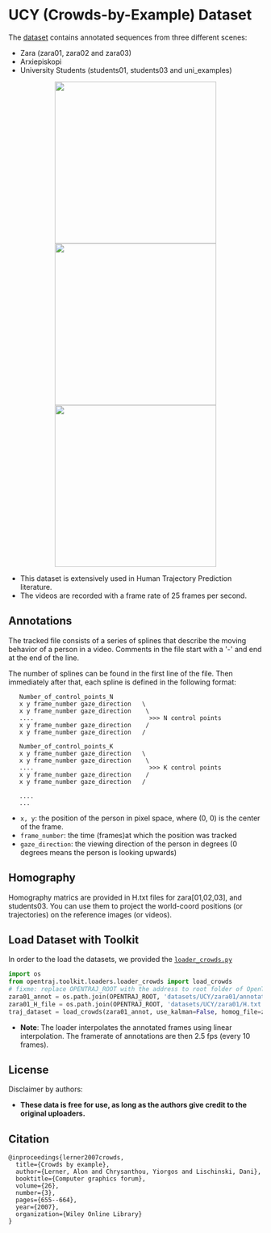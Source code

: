 # UCY (Crowds-by-Example) Dataset

The [dataset](https://graphics.cs.ucy.ac.cy/research/downloads/crowd-data.html) contains annotated sequences from three different scenes: 
- Zara (zara01, zara02 and zara03)
- Arxiepiskopi
- University Students (students01, students03 and uni_examples)

<p align='center'>
  <img src='./zara01/reference.png' width='320px' \>
  <img src='./arxiepiskopi/reference.png' width='320px' \>
  <img src='./students03/reference.png' width='320px' \>
</p>

* This dataset is extensively used in Human Trajectory Prediction literature.
* The videos are recorded with a frame rate of 25 frames per second.

## Annotations
The tracked file consists of a series of splines that describe the moving behavior of a person in a video.
Comments in the file start with a '-' and end at the end of the line.

The number of splines can be found in the first line of the file.
Then immediately after that, each spline is defined in the following format:

```
   Number_of_control_points_N
   x y frame_number gaze_direction   \
   x y frame_number gaze_direction    \
   ....                                >>> N control points
   x y frame_number gaze_direction    /
   x y frame_number gaze_direction   /

   Number_of_control_points_K
   x y frame_number gaze_direction   \
   x y frame_number gaze_direction    \
   ....                                >>> K control points
   x y frame_number gaze_direction    /
   x y frame_number gaze_direction   /
   
   ....
   ...
```   
- `x, y`: the position of the person in pixel space, where (0, 0) is the center of the frame.
- `frame_number`: the time (frames)at which the position was tracked
- `gaze_direction`: the viewing direction of the person in degrees (0 degrees means the person is looking upwards)


## Homography
Homography matrics are provided in H.txt files for zara[01,02,03], and students03.
You can use them to project the world-coord positions (or trajectories) on the reference images (or videos).

## Load Dataset with Toolkit
In order to the load the datasets, we provided the [`loader_crowds.py`](../../toolkit/loaders/loader_crowds.py)

```python
import os
from opentraj.toolkit.loaders.loader_crowds import load_crowds
# fixme: replace OPENTRAJ_ROOT with the address to root folder of OpenTraj
zara01_annot = os.path.join(OPENTRAJ_ROOT, 'datasets/UCY/zara01/annotation.vsp')
zara01_H_file = os.path.join(OPENTRAJ_ROOT, 'datasets/UCY/zara01/H.txt')
traj_dataset = load_crowds(zara01_annot, use_kalman=False, homog_file=zara01_H_file)
```
* **Note**: The loader interpolates the annotated frames using linear interpolation. The framerate of annotations are then 2.5 fps (every 10 frames).

## License
Disclaimer by authors: 
- **These data is free for use, as long as the authors give credit to the original uploaders.**

## Citation
```
@inproceedings{lerner2007crowds,
  title={Crowds by example},
  author={Lerner, Alon and Chrysanthou, Yiorgos and Lischinski, Dani},
  booktitle={Computer graphics forum},
  volume={26},
  number={3},
  pages={655--664},
  year={2007},
  organization={Wiley Online Library}
}
```
